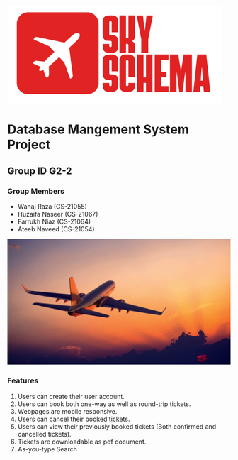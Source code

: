 ![Alt text](logo2.png)

# Database Mangement System Project
## Group ID G2-2
### Group Members
- Wahaj Raza (CS-21055)
- Huzaifa Naseer (CS-21067)
- Farrukh Niaz (CS-21064)
- Ateeb Naveed (CS-21054)

![Alt text](plane.jpg)

### Features
1. Users can create their user account.
2. Users can book both one-way as well as round-trip tickets.
3. Webpages are mobile responsive.
4. Users can cancel their booked tickets.
5. Users can view their previously booked tickets (Both confirmed and cancelled tickets).
6. Tickets are downloadable as pdf document.
7. As-you-type Search